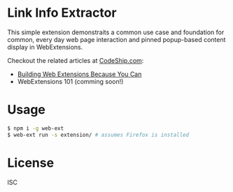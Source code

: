 # Link Info Extractor

This simple extension demonstraits a common use case and foundation for
common, every day web page interaction and pinned popup-based content
display in WebExtensions.

Checkout the related articles at [CodeShip.com](http://codeship.com/):
* [Building Web Extensions Because You Can](https://blog.codeship.com/building-web-extensions-because-you-can/)
* WebExtensions 101 (comming soon!)

# Usage

```sh
$ npm i -g web-ext
$ web-ext run -s extension/ # assumes Firefox is installed
```

# License

ISC
